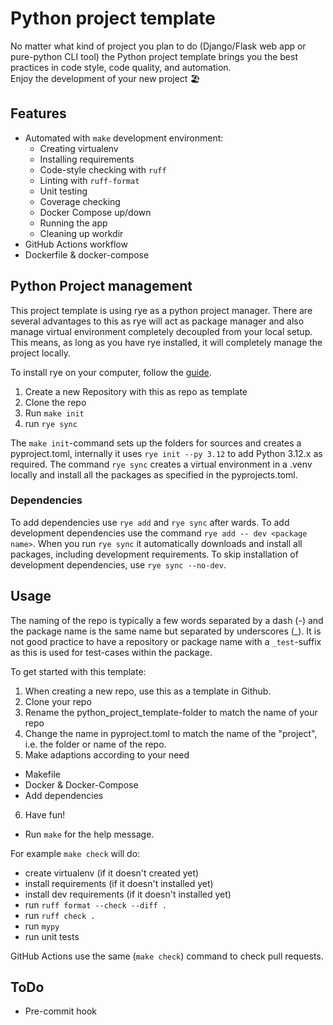 # Python project template
No matter what kind of project you plan to do (Django/Flask web app or pure-python CLI tool) the Python project template brings you the best practices in code style, code quality, and automation.  
Enjoy the development of your new project :beach_umbrella:

## Features
* Automated with `make` development environment:
  * Creating virtualenv
  * Installing requirements
  * Code-style checking with `ruff`
  * Linting with `ruff-format`
  * Unit testing
  * Coverage checking
  * Docker Compose up/down
  * Running the app  
  * Cleaning up workdir
* GitHub Actions workflow
* Dockerfile & docker-compose

## Python Project management
This project template is using rye as a python project manager. There are several advantages to this as rye will act as package manager and also manage virtual environment completely decoupled from your local setup. This means, as long as you have rye installed, it will completely manage the project locally.

To install rye on your computer, follow the [guide](https://rye-up.com/guide/).

1. Create a new Repository with this as repo as template
2. Clone the repo
3. Run `make init`
4. run `rye sync`

The `make init`-command sets up the folders for sources and creates a pyproject.toml, internally it uses `rye init --py 3.12` to add Python 3.12.x as required. The command `rye sync` creates a virtual environment in a .venv locally and install all the packages as specified in the pyprojects.toml.

### Dependencies
To add dependencies use `rye add` and `rye sync` after wards. To add development dependencies use the command `rye add -- dev <package name>`. When you run `rye sync` it automatically downloads and install all packages, including development requirements. To skip installation of development dependencies, use `rye sync --no-dev`.

## Usage
The naming of the repo is typically a few words separated by a dash (-) and the package name is the same name but separated by underscores (_). It is not good practice to have a repository or package name with a `_test`-suffix as this is used for test-cases within the package.

To get started with this template:
1. When creating a new repo, use this as a template in Github.
2. Clone your repo
3. Rename the python_project_template-folder to match the name of your repo
4. Change the name in pyproject.toml to match the name of the "project", i.e. the folder or name of the repo.
5. Make adaptions according to your need
  - Makefile
  - Docker & Docker-Compose
  - Add dependencies
6. Have fun!

* Run `make` for the help message.

For example `make check` will do:
* create virtualenv (if it doesn't created yet)
* install requirements (if it doesn't installed yet)
* install dev requirements (if it doesn't installed yet)
* run `ruff format --check --diff .`
* run `ruff check .`
* run `mypy`
* run unit tests

GitHub Actions use the same (`make check`) command to check pull requests.

## ToDo

* Pre-commit hook
